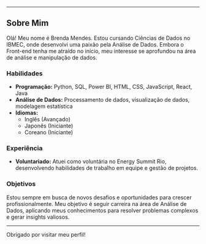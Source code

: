 
<!--
**Brenda-Mendes/Brenda-Mendes** is a ✨ _special_ ✨ repository because its `README.md` (this file) appears on your GitHub profile.

Here are some ideas to get you started:

- 🔭 I’m currently working on ...
- 🌱 I’m currently learning ...
- 👯 I’m looking to collaborate on ...
- 🤔 I’m looking for help with ...
- 💬 Ask me about ...
- 📫 How to reach me: ...
- 😄 Pronouns: ...
- ⚡ Fun fact: ...
-->

---

## Sobre Mim

Olá! Meu nome é Brenda Mendes. Estou cursando Ciências de Dados no IBMEC, onde desenvolvi uma paixão pela Análise de Dados. Embora o Front-end tenha me atraído no início, meu interesse se aprofundou na área de análise e manipulação de dados.

### Habilidades

- **Programação:** Python, SQL, Power BI, HTML, CSS, JavaScript, React, Java
- **Análise de Dados:** Processamento de dados, visualização de dados, modelagem estatística
- **Idiomas:** 
  - Inglês (Avançado)
  - Japonês (Iniciante)
  - Coreano (Iniciante)


### Experiência

- **Voluntariado:** Atuei como voluntária no Energy Summit Rio, desenvolvendo habilidades de trabalho em equipe e gestão de projetos.

### Objetivos

Estou sempre em busca de novos desafios e oportunidades para crescer profissionalmente. Meu objetivo é seguir carreira na área de Análise de Dados, aplicando meus conhecimentos para resolver problemas complexos e gerar insights valiosos.

---

Obrigado por visitar meu perfil!
